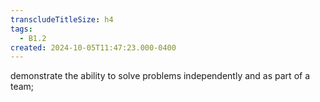 ```yaml
---
transcludeTitleSize: h4
tags:
  - B1.2
created: 2024-10-05T11:47:23.000-0400
---
```

demonstrate the ability to solve problems independently and as part of a team; 